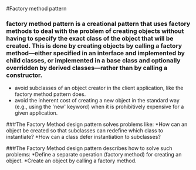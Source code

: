 #Factory method pattern

### factory method pattern is a creational pattern that uses factory methods to deal with the problem of creating objects without having to specify the exact class of the object that will be created. This is done by creating objects by calling a factory method—either specified in an interface and implemented by child classes, or implemented in a base class and optionally overridden by derived classes—rather than by calling a constructor.
* avoid subclasses of an object creator in the client application, like the factory method pattern does.
* avoid the inherent cost of creating a new object in the standard way (e.g., using the 'new' keyword) when it is prohibitively expensive for a given application.

###The Factory Method design pattern solves problems like:
 *How can an object be created so that subclasses can redefine which class to instantiate?
 *How can a class defer instantiation to subclasses?

###The Factory Method design pattern describes how to solve such problems:
 *Define a separate operation (factory method) for creating an object.
 *Create an object by calling a factory method.
